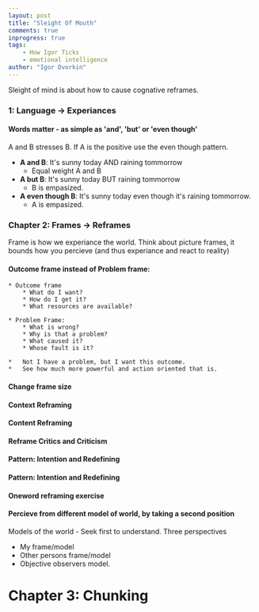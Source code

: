```yaml
--- 
layout: post
title: "Sleight Of Mouth"
comments: true
inprogress: true
tags: 
    - How Igor Ticks
    - emotional intelligence
author: "Igor Dvorkin"
---
```


Sleight of mind is about how to cause cognative reframes.

### 1: Language -> Experiances

#### Words matter - as simple as 'and', 'but' or 'even though'

A and B stresses B. If A is the positive use the even though pattern.

* __A and B__: It's sunny today AND raining tommorrow
     * Equal weight A and B
* __A but B__: It's sunny today BUT raining tommorrow
     *  B is empasized.
* __A even though B__: It's sunny today even though it's raining tommorrow.
     *  A is empasized.

### Chapter 2: Frames -> Reframes

Frame is how we experiance the world. Think about picture frames, it bounds how you percieve (and thus experiance and react to reality)

#### Outcome frame instead of Problem frame:
    * Outcome frame
        * What do I want?
        * How do I get it?
        * What resources are available?

    * Problem Frame:
        * What is wrong?
        * Why is that a problem?
        * What caused it?
        * Whose fault is it?

    *   Not I have a problem, but I want this outcome.
    *   See how much more powerful and action oriented that is.

#### Change frame size
#### Context Reframing
#### Content Reframing
#### Reframe Critics and Criticism
#### Pattern: Intention and Redefining
#### Pattern: Intention and Redefining
#### Oneword reframing exercise
#### Percieve from different model of world, by taking a second position

Models of the world - Seek first to understand. Three perspectives
* My frame/model
* Other persons frame/model
* Objective observers model.


# Chapter 3: Chunking


